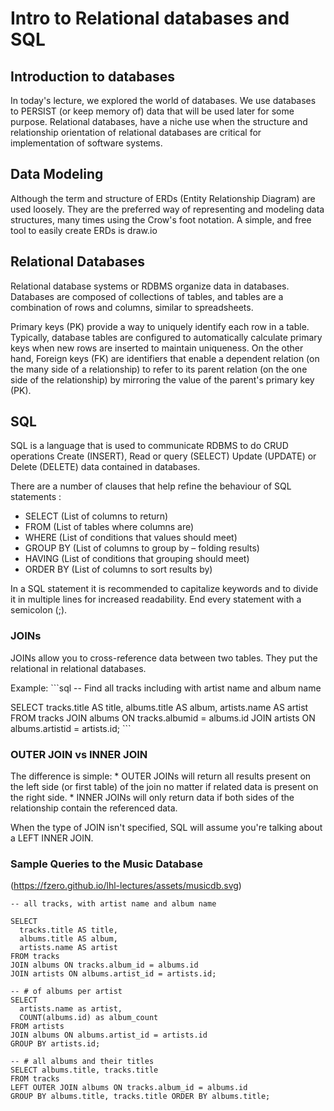 

# Intro to Relational databases and SQL


## Introduction to databases
In today's lecture, we explored the world of databases. We use databases to PERSIST (or keep memory of) data that will be used later for some purpose. Relational databases, have a niche use when the structure and relationship orientation of relational databases are critical for implementation of software systems.

## Data Modeling
Although the term and structure of ERDs (Entity Relationship Diagram) are used loosely. They are the preferred way of representing and modeling data structures, many times using the Crow's foot notation. A simple, and free tool to easily create ERDs is draw.io

## Relational Databases
Relational database systems or RDBMS organize data in databases. Databases are composed of collections of tables, and tables are a combination of rows and columns, similar to spreadsheets.

Primary keys (PK) provide a way to uniquely identify each row in a table. Typically, database tables are configured to automatically calculate primary keys when new rows are inserted to maintain uniqueness. On the other hand, Foreign keys (FK) are identifiers that enable a dependent relation (on the many side of a relationship) to refer to its parent relation (on the one side of the relationship) by mirroring the value of the parent's primary key (PK).

## SQL
SQL is a language that is used to communicate RDBMS to do CRUD operations Create (INSERT), Read or query (SELECT) Update (UPDATE) or Delete (DELETE) data contained in databases. 

There are a number of clauses that help refine the behaviour of SQL statements :
* SELECT 		(List of columns to return)
* FROM 		(List of tables where columns are)
* WHERE		(List of conditions that values should meet)
* GROUP BY	(List of columns to group by – folding results)
* HAVING		(List of conditions that grouping should meet)
* ORDER BY	(List of columns to sort results by)


In a SQL statement it is recommended to capitalize keywords and to divide it in multiple lines for increased readability. End every statement with a semicolon (;).

### JOINs
JOINs allow you to cross-reference data between two tables. They put the relational in relational databases.

Example: ```sql -- Find all tracks including with artist name and album name

SELECT tracks.title AS title, albums.title AS album, artists.name AS artist FROM tracks JOIN albums ON tracks.albumid = albums.id JOIN artists ON albums.artistid = artists.id; ```

### OUTER JOIN vs INNER JOIN
The difference is simple: * OUTER JOINs will return all results present on the left side (or first table) of the join no matter if related data is present on the right side. * INNER JOINs will only return data if both sides of the relationship contain the referenced data.

When the type of JOIN isn't specified, SQL will assume you're talking about a LEFT INNER JOIN.

### Sample Queries to the Music Database

(https://fzero.github.io/lhl-lectures/assets/musicdb.svg)

```
-- all tracks, with artist name and album name

SELECT
  tracks.title AS title,
  albums.title AS album,
  artists.name AS artist
FROM tracks
JOIN albums ON tracks.album_id = albums.id
JOIN artists ON albums.artist_id = artists.id;
```

```
-- # of albums per artist
SELECT
  artists.name as artist,
  COUNT(albums.id) as album_count
FROM artists
JOIN albums ON albums.artist_id = artists.id
GROUP BY artists.id;
```


```
-- # all albums and their titles
SELECT albums.title, tracks.title 
FROM tracks
LEFT OUTER JOIN albums ON tracks.album_id = albums.id
GROUP BY albums.title, tracks.title ORDER BY albums.title;
````





